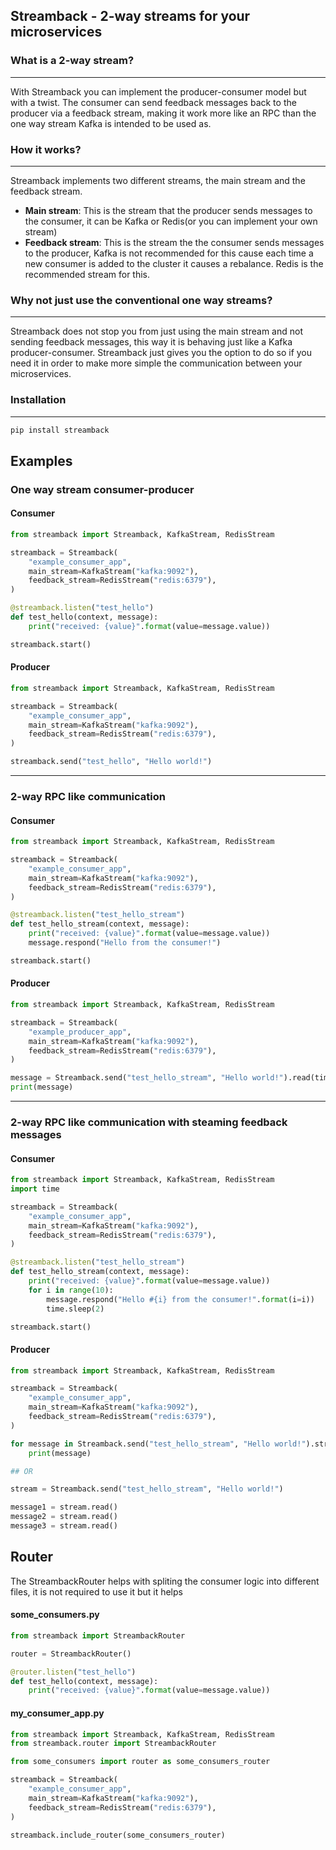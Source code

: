 ## Streamback - 2-way streams for your microservices

### What is a 2-way stream?

----

With Streamback you can implement the producer-consumer model but with a twist. The consumer can
send feedback messages back to the producer via a feedback stream, making it work more like an RPC than the one way stream Kafka is
intended to be used as.


### How it works?

----
Streamback implements two different streams, the main stream and the feedback stream.

- **Main stream**: This is the stream that the producer sends messages to the consumer, it can be Kafka or Redis(or you can
  implement your own stream)
- **Feedback stream**: This is the stream the the consumer sends messages to the producer, Kafka is not recommended for this
  cause each time a new consumer is added to the cluster it causes a rebalance. Redis is the recommended stream for
  this.


### Why not just use the conventional one way streams?

----

Streamback does not stop you from just using the main stream and not sending feedback messages, this way it is behaving just like a Kafka producer-consumer. Streamback just gives
you the option to do so if you need it in order to make more simple the communication between your microservices. 


### Installation

----

```bash
pip install streamback
```

## Examples

### One way stream consumer-producer

#### Consumer

```python
from streamback import Streamback, KafkaStream, RedisStream

streamback = Streamback(
    "example_consumer_app",
    main_stream=KafkaStream("kafka:9092"),
    feedback_stream=RedisStream("redis:6379"),
)

@streamback.listen("test_hello")
def test_hello(context, message):
    print("received: {value}".format(value=message.value))

streamback.start()
```

#### Producer

```python
from streamback import Streamback, KafkaStream, RedisStream

streamback = Streamback(
    "example_consumer_app",
    main_stream=KafkaStream("kafka:9092"),
    feedback_stream=RedisStream("redis:6379"),
)

streamback.send("test_hello", "Hello world!")
```

----

### 2-way RPC like communication
#### Consumer

```python
from streamback import Streamback, KafkaStream, RedisStream

streamback = Streamback(
    "example_consumer_app",
    main_stream=KafkaStream("kafka:9092"),
    feedback_stream=RedisStream("redis:6379"),
)

@streamback.listen("test_hello_stream")
def test_hello_stream(context, message):
    print("received: {value}".format(value=message.value))
    message.respond("Hello from the consumer!")

streamback.start()
```

#### Producer

```python
from streamback import Streamback, KafkaStream, RedisStream

streamback = Streamback(
    "example_producer_app",
    main_stream=KafkaStream("kafka:9092"),
    feedback_stream=RedisStream("redis:6379"),
)

message = Streamback.send("test_hello_stream", "Hello world!").read(timeout=10)
print(message)
```

---

### 2-way RPC like communication with steaming feedback messages
#### Consumer

```python
from streamback import Streamback, KafkaStream, RedisStream
import time

streamback = Streamback(
    "example_consumer_app",
    main_stream=KafkaStream("kafka:9092"),
    feedback_stream=RedisStream("redis:6379"),
)

@streamback.listen("test_hello_stream")
def test_hello_stream(context, message):
    print("received: {value}".format(value=message.value))
    for i in range(10):
        message.respond("Hello #{i} from the consumer!".format(i=i))
        time.sleep(2)

streamback.start()
```

#### Producer

```python
from streamback import Streamback, KafkaStream, RedisStream

streamback = Streamback(
    "example_consumer_app",
    main_stream=KafkaStream("kafka:9092"),
    feedback_stream=RedisStream("redis:6379"),
)

for message in Streamback.send("test_hello_stream", "Hello world!").stream():
    print(message)

## OR

stream = Streamback.send("test_hello_stream", "Hello world!")

message1 = stream.read()
message2 = stream.read()
message3 = stream.read()
```


## Router
The StreambackRouter helps with spliting the consumer logic into different files, it is not required to use it but it helps

#### some_consumers.py
```python
from streamback import StreambackRouter

router = StreambackRouter()

@router.listen("test_hello")
def test_hello(context, message):
    print("received: {value}".format(value=message.value))
```


#### my_consumer_app.py
```python
from streamback import Streamback, KafkaStream, RedisStream
from streamback.router import StreambackRouter

from some_consumers import router as some_consumers_router

streamback = Streamback(
    "example_consumer_app",
    main_stream=KafkaStream("kafka:9092"),
    feedback_stream=RedisStream("redis:6379"),
)

streamback.include_router(some_consumers_router)
```
